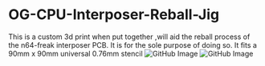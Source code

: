 # OG-CPU-Interposer-Reball-Jig
This is a custom 3d print when put together ,will aid the reball process of the n64-freak interposer PCB.
It is for the sole purpose of doing so.
It fits a 90mm x 90mm universal 0.76mm stencil
​![GitHub Image](/IMG_7693.jpg)
​![GitHub Image](/IMG_7694.jpg)
